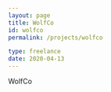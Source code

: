 ```yaml
---
layout: page
title: WolfCo
id: wolfco
permalink: /projects/wolfco

type: freelance
date: 2020-04-13
---
```


WolfCo

